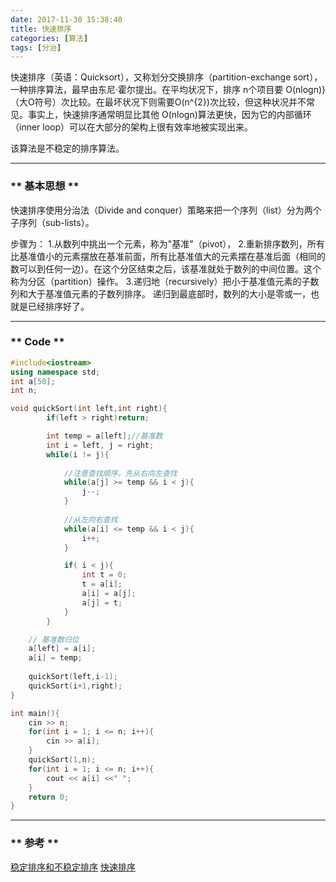 ```yaml
---
date: 2017-11-30 15:38:40
title: 快速排序
categories: [算法]
tags: [分治]
---
```


快速排序（英语：Quicksort），又称划分交换排序（partition-exchange sort），一种排序算法，最早由东尼·霍尔提出。在平均状况下，排序 n个项目要 O(nlogn)}（大O符号）次比较。在最坏状况下则需要O(n^{2})次比较，但这种状况并不常见。事实上，快速排序通常明显比其他 O(nlogn)算法更快，因为它的内部循环（inner loop）可以在大部分的架构上很有效率地被实现出来。

该算法是不稳定的排序算法。

************

### ** 基本思想 **

快速排序使用分治法（Divide and conquer）策略来把一个序列（list）分为两个子序列（sub-lists）。

步骤为：
1.从数列中挑出一个元素，称为"基准"（pivot），
2.重新排序数列，所有比基准值小的元素摆放在基准前面，所有比基准值大的元素摆在基准后面（相同的数可以到任何一边）。在这个分区结束之后，该基准就处于数列的中间位置。这个称为分区（partition）操作。
3.递归地（recursively）把小于基准值元素的子数列和大于基准值元素的子数列排序。
递归到最底部时，数列的大小是零或一，也就是已经排序好了。

************
### ** Code **

```C++
#include<iostream>
using namespace std;
int a[50];
int n;

void quickSort(int left,int right){
		if(left > right)return;

		int temp = a[left];//基准数 
		int i = left, j = right;
		while(i != j){
			
			//注意查找顺序，先从右向左查找 
			while(a[j] >= temp && i < j){
				j--;
			}
			
			//从左向右查找 
			while(a[i] <= temp && i < j){
				i++;
			}

			if( i < j){
				int t = 0;
				t = a[i];
				a[i] = a[j];
				a[j] = t;
			}		
		}

	// 基准数归位 
	a[left] = a[i];
	a[i] = temp;
	
	quickSort(left,i-1);
	quickSort(i+1,right);
}

int main(){
	cin >> n;
	for(int i = 1; i <= n; i++){
		cin >> a[i];
	}
	quickSort(1,n);
	for(int i = 1; i <= n; i++){
		cout << a[i] <<" ";
	}
	return 0; 
}

```
****************
### ** 参考 **
[稳定排序和不稳定排序](https://www.cnblogs.com/codingmylife/archive/2012/10/21/2732980.html)
[快速排序](https://zh.wikipedia.org/wiki/%E5%BF%AB%E9%80%9F%E6%8E%92%E5%BA%8F)


